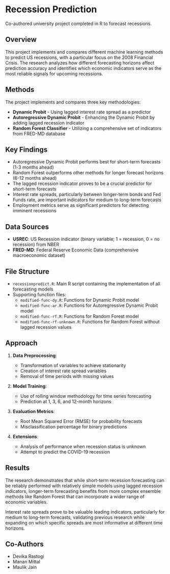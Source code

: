 # Recession Prediction
Co-authored university project completed in R to forecast recessions.

## Overview
This project implements and compares different machine learning methods to predict US recessions, with a particular focus on the 2008 Financial Crisis. The research analyzes how different forecasting horizons affect prediction accuracy and identifies which economic indicators serve as the most reliable signals for upcoming recessions.

## Methods
The project implements and compares three key methodologies:
- **Dynamic Probit** - Using lagged interest rate spread as a predictor
- **Autoregressive Dynamic Probit** - Enhancing the Dynamic Probit by adding lagged recession indicator
- **Random Forest Classifier** - Utilizing a comprehensive set of indicators from FRED-MD database

## Key Findings
- Autoregressive Dynamic Probit performs best for short-term forecasts (1-3 months ahead)
- Random Forest outperforms other methods for longer forecast horizons (6-12 months ahead)
- The lagged recession indicator proves to be a crucial predictor for short-term forecasts
- Interest rate spreads, particularly between longer-term bonds and Fed Funds rate, are important indicators for medium to long-term forecasts
- Employment metrics serve as significant predictors for detecting imminent recessions

## Data Sources
- **USREC**: US Recession indicator (binary variable; 1 = recession, 0 = no recession) from NBER
- **FRED-MD**: Federal Reserve Economic Data (comprehensive macroeconomic dataset)

## File Structure
- `recessionpredict.R`: Main R script containing the implementation of all forecasting models
- Supporting function files:
  - `modified-func-dy.R`: Functions for Dynamic Probit model
  - `modified-func-ar.R`: Functions for Autoregressive Dynamic Probit model
  - `modified-func-rf.R`: Functions for Random Forest model
  - `modified-func-rf-unknown.R`: Functions for Random Forest without lagged recession values

## Approach
1. **Data Preprocessing**:
   - Transformation of variables to achieve stationarity
   - Creation of interest rate spread variables
   - Removal of time periods with missing values

2. **Model Training**:
   - Use of rolling window methodology for time series forecasting
   - Prediction at 1, 3, 6, and 12-month horizons

3. **Evaluation Metrics**:
   - Root Mean Squared Error (RMSE) for probability forecasts
   - Misclassification percentage for binary predictions

4. **Extensions**:
   - Analysis of performance when recession status is unknown
   - Attempt to predict the COVID-19 recession

## Results
The research demonstrates that while short-term recession forecasting can be reliably performed with relatively simple models using lagged recession indicators, longer-term forecasting benefits from more complex ensemble methods like Random Forest that can incorporate a wider range of economic variables.

Interest rate spreads prove to be valuable leading indicators, particularly for medium to long-term forecasts, validating previous research while expanding on which specific spreads are most informative at different time horizons.

## Co-Authors
- Devika Rastogi 
- Manan Mittal 
- Maulik Jain

